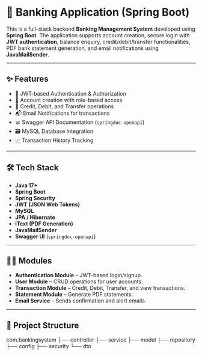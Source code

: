 # 🏦 Banking Application (Spring Boot)

This is a full-stack backend **Banking Management System** developed using **Spring Boot**. The application supports account creation, secure login with **JWT authentication**, balance enquiry, credit/debit/transfer functionalities, PDF bank statement generation, and email notifications using **JavaMailSender**.

---

## ✨ Features

- 🔐 JWT-based Authentication & Authorization
- 👤 Account creation with role-based access
- 💸 Credit, Debit, and Transfer operations
- 📬 Email Notifications for transactions
- 📊 Swagger API Documentation (`springdoc-openapi`)
- 🗃️ MySQL Database Integration
- 📈 Transaction History Tracking

---

## 🛠️ Tech Stack

- **Java 17+**
- **Spring Boot**
- **Spring Security**
- **JWT (JSON Web Tokens)**
- **MySQL**
- **JPA / Hibernate**
- **iText (PDF Generation)**
- **JavaMailSender**
- **Swagger UI** (`springdoc-openapi`)

---

## 🧑‍💻 Modules

- **Authentication Module** – JWT-based login/signup.
- **User Module** – CRUD operations for user accounts.
- **Transaction Module** – Credit, Debit, Transfer, and view transactions.
- **Statement Module** – Generate PDF statements.
- **Email Service** – Sends confirmation and alert emails.

---

## 📂 Project Structure

com.bankingsystem
├── controller
├── service
├── model
├── repository
├── config
├── security
└── dto
